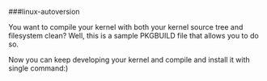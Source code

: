 ###linux-autoversion

You want to compile your kernel with both your kernel source tree and
filesystem clean? Well, this is a sample PKGBUILD file that allows you to do
so.

Now you can keep developing your kernel and compile and install it with single command:)
